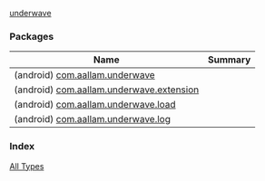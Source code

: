 [underwave](./index.md)

### Packages

| Name | Summary |
|---|---|
| (android) [com.aallam.underwave](com.aallam.underwave/index.md) |  |
| (android) [com.aallam.underwave.extension](com.aallam.underwave.extension/index.md) |  |
| (android) [com.aallam.underwave.load](com.aallam.underwave.load/index.md) |  |
| (android) [com.aallam.underwave.log](com.aallam.underwave.log/index.md) |  |

### Index

[All Types](alltypes/index.md)